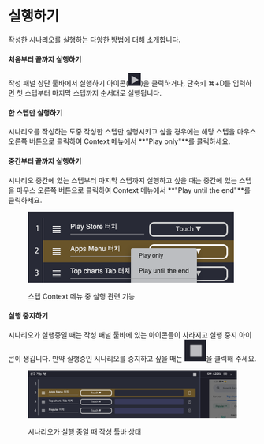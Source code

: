# 실행하기

작성한 시나리오를 실행하는 다양한 방법에 대해 소개합니다.

#### **처음부터 끝까지 실행하기**

작성 패널 상단 툴바에서 실행하기 아이콘(<img src="../.gitbook/assets/image (208).png" alt="" data-size="line">)을 클릭하거나, 단축키 ⌘+D를 입력하면 첫 스텝부터 마지막 스텝까지 순서대로 실행됩니다.

#### **한 스텝만 실행하기**

시나리오를 작성하는 도중 작성한 스텝만 실행시키고 싶을 경우에는 해당 스텝을 마우스 오른쪽 버튼으로 클릭하여 Context 메뉴에서 **"Play only"**를 클릭하세요.&#x20;

#### **중간부터 끝까지 실행하기**

시나리오 중간에 있는 스텝부터 마지막 스텝까지 실행하고 싶을 때는 중간에 있는 스텝을 마우스 오른쪽 버튼으로 클릭하여 Context 메뉴에서 **"Play until the end"**를 클릭하세요.

<figure><img src="../.gitbook/assets/image (173).png" alt=""><figcaption><p>스텝 Context 메뉴 중 실행 관련 기능</p></figcaption></figure>

#### 실행 중지하기

시나리오가 실행중일 때는 작성 패널 툴바에 있는 아이콘들이 사라지고 실행 중지 아이콘이 생깁니다. 만약 실행중인 시나리오를 중지하고 싶을 때는 <img src="../.gitbook/assets/image (102).png" alt="" data-size="line">을 클릭해 주세요.

<figure><img src="../.gitbook/assets/image (30).png" alt=""><figcaption><p>시나리오가 실행 중일 때 작성 툴바 상태</p></figcaption></figure>

